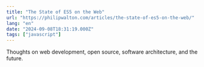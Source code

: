 ```yaml
---
title: "The State of ES5 on the Web"
url: "https://philipwalton.com/articles/the-state-of-es5-on-the-web/"
lang: "en"
date: "2024-09-08T18:31:19.000Z"
tags: ["javascript"]
---
```


Thoughts on web development, open source, software architecture, and the future.